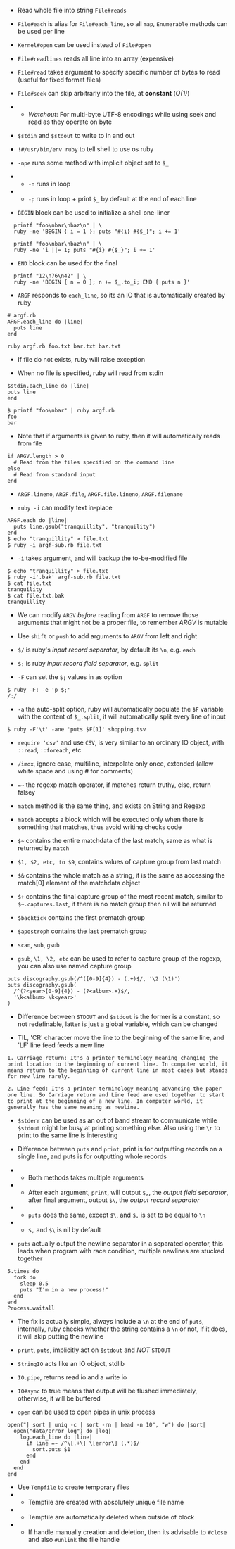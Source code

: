 - Read whole file into string `File#reads`

- `File#each` is alias for `File#each_line`,
so all `map`, `Enumerable` methods can be used per line

- `Kernel#open` can be used instead of `File#open`

- `File#readlines` reads all line into
an array (expensive)

- `File#read` takes argument to specify specific
number of bytes to read (useful for fixed format files)

- `File#seek` can skip arbitrarly into the file,
at **constant** (_O(1)_)
- - _Watchout_: For multi-byte UTF-8 encodings
while using seek and read as they operate on byte

- `$stdin` and `$stdout` to write to in and out

- `!#/usr/bin/env ruby` to tell shell to use os ruby

- `-npe` runs some method with implicit object
set to `$_`
- - `-n` runs in loop
- - `-p` runs in loop + print `$_` by default
at the end of each line

- `BEGIN` block can be used to initialize
a shell one-liner

```
  printf "foo\nbar\nbaz\n" | \
  ruby -ne 'BEGIN { i = 1 }; puts "#{i} #{$_}"; i += 1'

  printf "foo\nbar\nbaz\n" | \
  ruby -ne 'i ||= 1; puts "#{i} #{$_}"; i += 1'
```

- `END` block can be used for the final

```
  printf "12\n76\n42" | \
  ruby -ne 'BEGIN { n = 0 }; n += $_.to_i; END { puts n }'
```

- `ARGF` responds to `each_line`, so its an
IO that is automatically created by ruby

```
# argf.rb
ARGF.each_line do |line|
  puts line
end

ruby argf.rb foo.txt bar.txt baz.txt
```

- If file do not exists, ruby will raise exception

- When no file is specified, ruby will read
from stdin

```
$stdin.each_line do |line|
puts line
end

$ printf "foo\nbar" | ruby argf.rb
foo
bar
```

- Note that if arguments is given to ruby,
then it will automatically reads from file

```
if ARGV.length > 0
  # Read from the files specified on the command line
else
  # Read from standard input
end
```

- `ARGF.lineno`, `ARGF.file`, `ARGF.file.lineno`,
`ARGF.filename`

- `ruby -i` can modify text in-place

```
ARGF.each do |line|
  puts line.gsub("tranquillity", "tranquility")
end
$ echo "tranquillity" > file.txt
$ ruby -i argf-sub.rb file.txt
```

- `-i` takes argument, and will backup the
to-be-modified file

```
$ echo "tranquillity" > file.txt
$ ruby -i'.bak' argf-sub.rb file.txt
$ cat file.txt
tranquility
$ cat file.txt.bak
tranquillity
```

- We can modify `ARGV` _before_ reading from `ARGF`
to remove those arguments that might not be a
proper file, to remember _ARGV_ is mutable

- Use `shift` or `push` to add arguments to `ARGV`
from left and right

- `$/` is ruby's _input record separator_,
by default its `\n`, e.g. `each`

- `$;` is ruby _input record field separator_,
e.g. `split`

- `-F` can set the `$;` values in as option

```
$ ruby -F: -e 'p $;'
/:/
```

- `-a` the auto-split option, ruby will automatically
populate the `$F` variable with the content of
`$_.split`, it will automatically split every
line of input

```
$ ruby -F'\t' -ane 'puts $F[1]' shopping.tsv
```

- `require 'csv'` and use `CSV`, is very similar to
an ordinary IO object, with `::read`, `::foreach`, etc

- `/imox`, ignore case, multiline, interpolate
only once, extended (allow white space
and using # for comments)

- `=~` the regexp match operator, if matches
return truthy, else, return falsey

- `match` method is the same thing, and exists
on String and Regexp

- `match` accepts a block which will be executed
only when there is something that matches, thus
avoid writing checks code

- `$~` contains the entire matchdata of the last
match, same as what is returned by `match`

- `$1, $2, etc, to $9`, contains values of
capture group from last match

- `$&` contains the whole match as a string, it
is the same as accessing the match[0] element of
the matchdata object

- `$+` contains the final capture group of the most
recent match, similar to `$~.captures.last`, if
there is no match group then nil will be returned

- `$backtick` contains the first prematch group

- `$apostroph` contains the last prematch group

- `scan`, `sub`, `gsub`

- `gsub`, `\1, \2, etc` can be used to refer to
capture group of the regexp, you can also use
named capture group

```
puts discography.gsub(/^([0-9]{4}) - (.+)$/, '\2 (\1)')
puts discography.gsub(
  /^(?<year>[0-9]{4}) - (?<album>.+)$/,
  '\k<album> \k<year>'
)
```

- Difference between `STDOUT` and `$stdout` is the former
is a constant, so not redefinable, latter is just a global
variable, which can be changed

- TIL, 'CR' character move the line to the beginning of the
same line, and 'LF' line feed feeds a new line

```
1. Carriage return: It's a printer terminology meaning changing the print location to the beginning of current line. In computer world, it means return to the beginning of current line in most cases but stands for new line rarely.

2. Line feed: It's a printer terminology meaning advancing the paper one line. So Carriage return and Line feed are used together to start to print at the beginning of a new line. In computer world, it generally has the same meaning as newline.
```

- `$stderr` can be used as an out of band stream to communicate
while `$stdout` might be busy at printing something else. Also
using the `\r` to print to the same line is interesting

- Difference between `puts` and `print`, print is for outputting
records on a single line, and puts is for outputting whole
records
- - Both methods takes multiple arguments
- - After each argument, `print`, will output `$,`, the _output
field separator_, after final argument, output `$\`, the _output
record separator_
- - `puts` does the same, except `$\`, and `$,` is set
to be equal to `\n`
- - `$,` and `$\` is nil by default

- `puts` actually output the newline separator in a separated
operator, this leads when program with race condition,
multiple newlines are stucked together

```
5.times do
  fork do
    sleep 0.5
    puts "I'm in a new process!"
  end
end
Process.waitall
```

- The fix is actually simple, always include a `\n` at the end
of `puts`, internally, ruby checks whether the string contains
a `\n` or not, if it does, it will skip putting the newline

- `print`, `puts`, implicitly act on `$stdout` and _NOT_ `STDOUT`

- `StringIO` acts like an IO object, stdlib

- `IO.pipe`, returns read io and a write io

- `IO#sync` to true means that output will be flushed
immediately, otherwise, it will be buffered

- `open` can be used to open pipes in unix process

```
open("| sort | uniq -c | sort -rn | head -n 10", "w") do |sort|
  open("data/error_log") do |log|
    log.each_line do |line|
      if line =~ /^\[.+\] \[error\] (.*)$/
        sort.puts $1
      end
    end
  end
end
```

- Use `Tempfile` to create temporary files
- - Tempfile are created with absolutely unique file name
- - Tempfile are automatically deleted when outside of block
- - If handle manually creation and deletion, then its
advisable to `#close` and also `#unlink` the file handle
